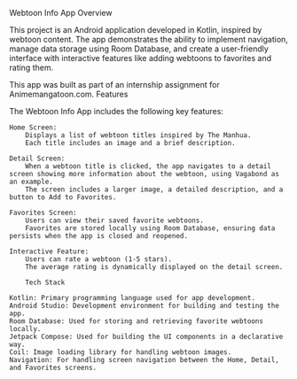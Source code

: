 Webtoon Info App
Overview

This project is an Android application developed in Kotlin, inspired by webtoon content. The app demonstrates the ability to implement navigation, manage data storage using Room Database, and create a user-friendly interface with interactive features like adding webtoons to favorites and rating them.

This app was built as part of an internship assignment for Animemangatoon.com.
Features

The Webtoon Info App includes the following key features:

    Home Screen:
        Displays a list of webtoon titles inspired by The Manhua.
        Each title includes an image and a brief description.

    Detail Screen:
        When a webtoon title is clicked, the app navigates to a detail screen showing more information about the webtoon, using Vagabond as an example.
        The screen includes a larger image, a detailed description, and a button to Add to Favorites.

    Favorites Screen:
        Users can view their saved favorite webtoons.
        Favorites are stored locally using Room Database, ensuring data persists when the app is closed and reopened.

    Interactive Feature:
        Users can rate a webtoon (1-5 stars).
        The average rating is dynamically displayed on the detail screen.

        Tech Stack

    Kotlin: Primary programming language used for app development.
    Android Studio: Development environment for building and testing the app.
    Room Database: Used for storing and retrieving favorite webtoons locally.
    Jetpack Compose: Used for building the UI components in a declarative way.
    Coil: Image loading library for handling webtoon images.
    Navigation: For handling screen navigation between the Home, Detail, and Favorites screens.
